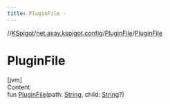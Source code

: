 ```yaml
---
title: PluginFile -
---
```

//[KSpigot](../../index.md)/[net.axay.kspigot.config](../index.md)/[PluginFile](index.md)/[PluginFile](-plugin-file.md)



# PluginFile  
[jvm]  
Content  
fun [PluginFile](-plugin-file.md)(path: [String](https://kotlinlang.org/api/latest/jvm/stdlib/kotlin/-string/index.html), child: [String](https://kotlinlang.org/api/latest/jvm/stdlib/kotlin/-string/index.html)?)  



